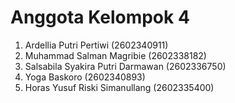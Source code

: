 # Anggota Kelompok 4
1. Ardellia Putri Pertiwi (2602340911)
2. Muhammad Salman Magribie (2602338182)
3. Salsabila Syakira Putri Darmawan  (2602336750)
4. Yoga Baskoro (2602340893)
5. Horas Yusuf Riski Simanullang (2602335400)
